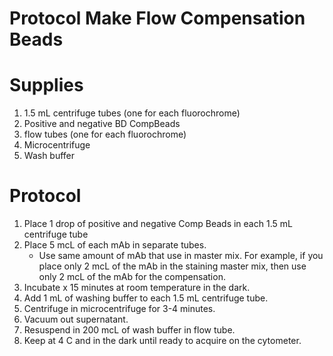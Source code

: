 Protocol Make Flow Compensation Beads
=====================================

# Supplies

1. 1.5 mL centrifuge tubes (one for each fluorochrome)
2. Positive and negative BD CompBeads
3. flow tubes (one for each fluorochrome)
4. Microcentrifuge
5. Wash buffer

# Protocol

1. Place 1 drop of positive and negative Comp Beads in each 1.5 mL centrifuge tube
2. Place 5 mcL of each mAb in separate tubes. 
    - Use same amount of mAb that use in master mix. For example, if you place only 2 mcL of the mAb in the staining master mix, then use only 2 mcL of the mAb for the compensation. 
3. Incubate x 15 minutes at room temperature in the dark.
4. Add 1 mL of washing buffer to each 1.5 mL centrifuge tube.
5. Centrifuge in microcentrifuge for 3-4 minutes.
6. Vacuum out supernatant.
7. Resuspend in 200 mcL of wash buffer in flow tube.
8. Keep at 4 C and in the dark until ready to acquire on the cytometer.

